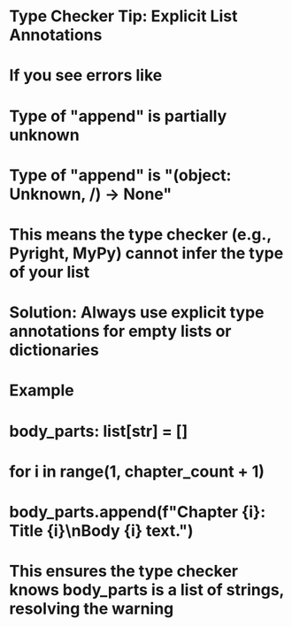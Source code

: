 # Type Checker Tip: Explicit List Annotations

#

# If you see errors like

# Type of "append" is partially unknown

# Type of "append" is "(object: Unknown, /) -> None"

# This means the type checker (e.g., Pyright, MyPy) cannot infer the type of your list

# Solution: Always use explicit type annotations for empty lists or dictionaries

#

# Example

# body_parts: list[str] = []

# for i in range(1, chapter_count + 1)

# body_parts.append(f"Chapter {i}: Title {i}\nBody {i} text.")

#

# This ensures the type checker knows body_parts is a list of strings, resolving the warning
